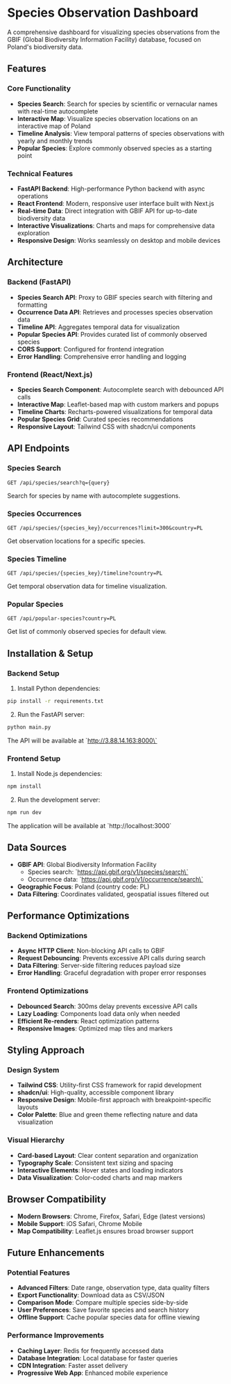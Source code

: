 # Species Observation Dashboard

A comprehensive dashboard for visualizing species observations from the GBIF (Global Biodiversity Information Facility) database, focused on Poland's biodiversity data.

## Features

### Core Functionality
- **Species Search**: Search for species by scientific or vernacular names with real-time autocomplete
- **Interactive Map**: Visualize species observation locations on an interactive map of Poland
- **Timeline Analysis**: View temporal patterns of species observations with yearly and monthly trends
- **Popular Species**: Explore commonly observed species as a starting point

### Technical Features
- **FastAPI Backend**: High-performance Python backend with async operations
- **React Frontend**: Modern, responsive user interface built with Next.js
- **Real-time Data**: Direct integration with GBIF API for up-to-date biodiversity data
- **Interactive Visualizations**: Charts and maps for comprehensive data exploration
- **Responsive Design**: Works seamlessly on desktop and mobile devices

## Architecture

### Backend (FastAPI)
- **Species Search API**: Proxy to GBIF species search with filtering and formatting
- **Occurrence Data API**: Retrieves and processes species observation data
- **Timeline API**: Aggregates temporal data for visualization
- **Popular Species API**: Provides curated list of commonly observed species
- **CORS Support**: Configured for frontend integration
- **Error Handling**: Comprehensive error handling and logging

### Frontend (React/Next.js)
- **Species Search Component**: Autocomplete search with debounced API calls
- **Interactive Map**: Leaflet-based map with custom markers and popups
- **Timeline Charts**: Recharts-powered visualizations for temporal data
- **Popular Species Grid**: Curated species recommendations
- **Responsive Layout**: Tailwind CSS with shadcn/ui components

## API Endpoints

### Species Search
```
GET /api/species/search?q={query}
```
Search for species by name with autocomplete suggestions.

### Species Occurrences
```
GET /api/species/{species_key}/occurrences?limit=300&country=PL
```
Get observation locations for a specific species.

### Species Timeline
```
GET /api/species/{species_key}/timeline?country=PL
```
Get temporal observation data for timeline visualization.

### Popular Species
```
GET /api/popular-species?country=PL
```
Get list of commonly observed species for default view.

## Installation & Setup

### Backend Setup
1. Install Python dependencies:
```bash
pip install -r requirements.txt
```

2. Run the FastAPI server:
```bash
python main.py
```
The API will be available at \`http://3.88.14.163:8000\`

### Frontend Setup
1. Install Node.js dependencies:
```bash
npm install
```

2. Run the development server:
```bash
npm run dev
```
The application will be available at \`http://localhost:3000\`

## Data Sources

- **GBIF API**: Global Biodiversity Information Facility
  - Species search: \`https://api.gbif.org/v1/species/search\`
  - Occurrence data: \`https://api.gbif.org/v1/occurrence/search\`
- **Geographic Focus**: Poland (country code: PL)
- **Data Filtering**: Coordinates validated, geospatial issues filtered out

## Performance Optimizations

### Backend Optimizations
- **Async HTTP Client**: Non-blocking API calls to GBIF
- **Request Debouncing**: Prevents excessive API calls during search
- **Data Filtering**: Server-side filtering reduces payload size
- **Error Handling**: Graceful degradation with proper error responses

### Frontend Optimizations
- **Debounced Search**: 300ms delay prevents excessive API calls
- **Lazy Loading**: Components load data only when needed
- **Efficient Re-renders**: React optimization patterns
- **Responsive Images**: Optimized map tiles and markers

## Styling Approach

### Design System
- **Tailwind CSS**: Utility-first CSS framework for rapid development
- **shadcn/ui**: High-quality, accessible component library
- **Responsive Design**: Mobile-first approach with breakpoint-specific layouts
- **Color Palette**: Blue and green theme reflecting nature and data visualization

### Visual Hierarchy
- **Card-based Layout**: Clear content separation and organization
- **Typography Scale**: Consistent text sizing and spacing
- **Interactive Elements**: Hover states and loading indicators
- **Data Visualization**: Color-coded charts and map markers

## Browser Compatibility

- **Modern Browsers**: Chrome, Firefox, Safari, Edge (latest versions)
- **Mobile Support**: iOS Safari, Chrome Mobile
- **Map Compatibility**: Leaflet.js ensures broad browser support

## Future Enhancements

### Potential Features
- **Advanced Filters**: Date range, observation type, data quality filters
- **Export Functionality**: Download data as CSV/JSON
- **Comparison Mode**: Compare multiple species side-by-side
- **User Preferences**: Save favorite species and search history
- **Offline Support**: Cache popular species data for offline viewing

### Performance Improvements
- **Caching Layer**: Redis for frequently accessed data
- **Database Integration**: Local database for faster queries
- **CDN Integration**: Faster asset delivery
- **Progressive Web App**: Enhanced mobile experience